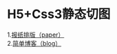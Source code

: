 # H5+Css3静态切图 <br>
1.<a href="https://iampork.github.io/task1/paper/paper.html">报纸排版（paper）</a><br>
2.<a href="https://iampork.github.io/Html5-Css3/blog/blog.html">简单博客（blog）</a>
